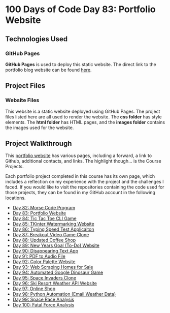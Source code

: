 # 100 Days of Code Day 83: Portfolio Website
## Technologies Used
### GitHub Pages
**GitHub Pages** is used to deploy this static website. The direct link to the portfolio blog website can be found [here](https://briansalazar-tech.github.io/100DaysofCode-Portfolio-Website/index.html). 
## Project Files
### Website Files
This website is a static website deployed using GitHub Pages. The project files listed here are all used to render the website. The **css folder** has style elements. The **html folder** has HTML pages, and the **images folder** contains the images used for the website.
## Project Walkthrough
This [portfolio website](https://briansalazar-tech.github.io/100DaysofCode-Portfolio-Website/index.html) has various pages, including a forward, a link to Github, additional contacts, and links. The highlight though... is the Course Projects.

Each portfolio project completed in this course has its own page, which includes a reflection on my experience with the project and the challenges I faced. If you would like to visit the repositories containing the code used for those projects, they can be found in my GitHub account in the following locations.
-	[Day 82: Morse Code Program](https://github.com/briansalazar-tech/100DaysofCode-Morse-Code-Program)
-	[Day 83: Portfolio Website](https://github.com/briansalazar-tech/100DaysofCode-Portfolio-Website)
-	[Day 84: Tic Tac Toe CLI Game](https://github.com/briansalazar-tech/100DaysofCode-Tic-Tac-Toe)
-	[Day 85: TKinter Watermarking Website](https://github.com/briansalazar-tech/100DaysofCode-TKinter-Watermarking-App)
-	[Day 86: Typing Speed Test Applicaiton](https://github.com/briansalazar-tech/100DaysofCode-Typing-Test-App)
-	[Day 87: Breakout Video Game Clone](https://github.com/briansalazar-tech/100DaysofCode-Breakout-Game)
-	[Day 88: Updated Coffee Shop](https://github.com/briansalazar-tech/100DaysofCode-Updated-Coffee-Shops-Site)
-	[Day 89: New Years Goal (To-Do) Website](https://github.com/briansalazar-tech/100DaysofCode-New-Years-Goals)
-	[Day 90: Disappearing Text App](https://github.com/briansalazar-tech/100DaysofCode-Disappearing-Text-App)
-	[Day 91: PDF to Audio File](https://github.com/briansalazar-tech/100DaysofCode-PDF-to-Audio)
-	[Day 92: Color Palette Website](https://github.com/briansalazar-tech/100DaysofCode-Color-Palette-Site)
-	[Day 93: Web Scraping Homes for Sale](https://github.com/briansalazar-tech/100DaysofCode-Web-Scraping)
-	[Day 94: Automated Google Dinosaur Game](https://github.com/briansalazar-tech/100DaysofCode-GUI-Automation)
-	[Day 95: Space Invaders Clone](https://github.com/briansalazar-tech/100DaysofCode-Space-Invaders-Clone)
-	[Day 96: Ski Resort Weather API Website](https://github.com/briansalazar-tech/100DaysofCode-Ski-Resort-Weather-API-Website)
-	[Day 97: Online Shop](https://github.com/briansalazar-tech/100DaysofCode-Online-Shop)
-	[Day 98: Python Automation (Email Weather Data)](https://github.com/briansalazar-tech/100DaysofCode-Python-Automation)
-	[Day 99: Space Race Analysis](https://github.com/briansalazar-tech/100DaysofCode-Space-Race-Analysis)
-	[Day 100: Fatal Force Analysis](https://github.com/briansalazar-tech/100DaysofCode-Fatal-Force-Analysis)
